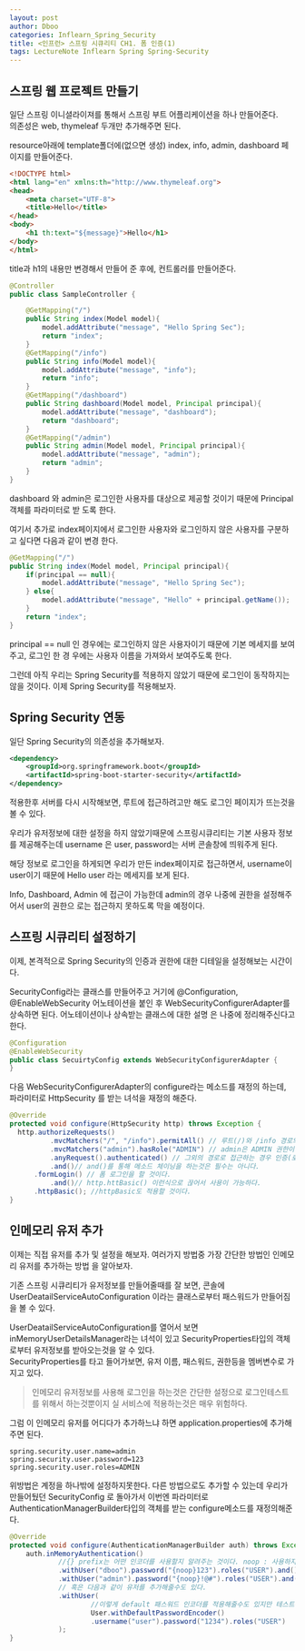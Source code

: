 ```yaml
---
layout: post
author: Dboo
categories: Inflearn_Spring_Security
title: <인프런> 스프링 시큐리티 CH1. 폼 인증(1)
tags: LectureNote Inflearn Spring Spring-Security
---
```


## 스프링 웹 프로젝트 만들기

일단 스프링 이니셜라이져를 통해서 스프링 부트 어플리케이션을 하나 만들어준다.  
의존성은 web, thymeleaf 두개만 추가해주면 된다.

resource아래에 template폴더에(없으면 생성) index, info, admin, dashboard 페이지를 만들어준다.

~~~html
<!DOCTYPE html>
<html lang="en" xmlns:th="http://www.thymeleaf.org">
<head>
    <meta charset="UTF-8">
    <title>Hello</title>
</head>
<body>
    <h1 th:text="${message}">Hello</h1>
</body>
</html>
~~~

title과 h1의 내용만 변경해서 만들어 준 후에, 컨트롤러를 만들어준다.

~~~java
@Controller
public class SampleController {

    @GetMapping("/")
    public String index(Model model){
        model.addAttribute("message", "Hello Spring Sec");
        return "index";
    }
    @GetMapping("/info")
    public String info(Model model){
        model.addAttribute("message", "info");
        return "info";
    }
    @GetMapping("/dashboard")
    public String dashboard(Model model, Principal principal){
        model.addAttribute("message", "dashboard");
        return "dashboard";
    }
    @GetMapping("/admin")
    public String admin(Model model, Principal principal){
        model.addAttribute("message", "admin");
        return "admin";
    }
}
~~~

dashboard 와 admin은 로그인한 사용자를 대상으로 제공할 것이기 때문에 Principal객체를 파라미터로 받
도록 한다.

여기서 추가로 index페이지에서 로그인한 사용자와 로그인하지 않은 사용자를 구분하고 싶다면 다음과 같이 변경
한다.

~~~java
@GetMapping("/")
public String index(Model model, Principal principal){
    if(principal == null){
        model.addAttribute("message", "Hello Spring Sec");
    } else{
        model.addAttribute("message", "Hello" + principal.getName());
    }
    return "index";
}
~~~

principal == null 인 경우에는 로그인하지 않은 사용자이기 때문에 기본 메세지를 보여주고, 로그인 한 경
우에는 사용자 이름을 가져와서 보여주도록 한다.

그런데 아직 우리는 Spring Security를 적용하지 않았기 때문에 로그인이 동작하지는 않을 것이다. 이제
Spring Security를 적용해보자.

## Spring Security 연동

일단 Spring Security의 의존성을 추가해보자.

~~~xml
<dependency>
    <groupId>org.springframework.boot</groupId>
    <artifactId>spring-boot-starter-security</artifactId>
</dependency>
~~~

적용한후 서버를 다시 시작해보면, 루트에 접근하려고만 해도 로그인 페이지가 뜨는것을 볼 수 있다.

우리가 유저정보에 대한 설정을 하지 않았기때문에 스프링시큐리티는 기본 사용자 정보를 제공해주는데 username
은 user, password는 서버 콘솔창에 띄워주게 된다.

해당 정보로 로그인을 하게되면 우리가 만든 index페이지로 접근하면서, username이 user이기 때문에
Hello user 라는 메세지를 보게 된다.

Info, Dashboard, Admin 에 접근이 가능한데 admin의 경우 나중에 권한을 설정해주어서 user의 권한으
로는 접근하지 못하도록 막을 예정이다.

## 스프링 시큐리티 설정하기

이제, 본격적으로 Spring Security의 인증과 권한에 대한 디테일을 설정해보는 시간이다.

SecurityConfig라는 클래스를 만들어주고 거기에 @Configuration, @EnableWebSecurity 어노테이션을
붙인 후 WebSecurityConfigurerAdapter를 상속하면 된다. 어노테이션이나 상속받는 클래스에 대한 설명
은 나중에 정리해주신다고 한다.

~~~java
@Configuration
@EnableWebSecurity
public class SecuirtyConfig extends WebSecurityConfigurerAdapter {
}
~~~

다음 WebSecurityConfigurerAdapter의 configure라는 메소드를 재정의 하는데, 파라미터로 HttpSecurity
를 받는 녀석을 재정의 해준다.

~~~java
@Override
protected void configure(HttpSecurity http) throws Exception {
  http.authorizeRequests()
          .mvcMatchers("/", "/info").permitAll() // 루트(/)와 /info 경로의 접근은 모두 허용
          .mvcMatchers("admin").hasRole("ADMIN") // admin은 ADMIN 권한이 있을때만 허용
          .anyRequest().authenticated() // 그외의 경로로 접근하는 경우 인증(로그인)을 해야 허용
          .and()// and()를 통해 메소드 체이닝을 하는것은 필수는 아니다.
      .formLogin() // 폼 로그인을 할 것이다.
          .and()// http.httBasic() 이런식으로 끊어서 사용이 가능하다.
      .httpBasic(); //httpBasic도 적용할 것이다.
}
~~~

## 인메모리 유저 추가

이제는 직접 유저를 추가 및 설정을 해보자. 여러가지 방법중 가장 간단한 방법인 인메모리 유저를 추가하는 방법
을 알아보자.

기존 스프링 시큐리티가 유저정보를 만들어줄때를 잘 보면, 콘솔에 UserDeatailServiceAutoConfiguration
이라는 클래스로부터 패스워드가 만들어짐을 볼 수 있다.

UserDeatailServiceAutoConfiguration를 열어서 보면 inMemoryUserDetailsManager라는 녀석이
있고 SecurityProperties타입의 객체로부터 유저정보를 받아오는것을 알 수 있다.  
SecurityProperties를 타고 들어가보면, 유저 이름, 패스워드, 권한등을 멤버변수로 가지고 있다.

> 인메모리 유저정보를 사용해 로그인을 하는것은 간단한 설정으로 로그인테스트를 위해서 하는것뿐이지 실 서비스에
적용하는것은 매우 위험하다.

그럼 이 인메모리 유저를 어디다가 추가하느냐 하면 application.properties에 추가해주면 된다.

~~~
spring.security.user.name=admin
spring.security.user.password=123
spring.security.user.roles=ADMIN
~~~

위방법은 계정을 하나밖에 설정하지못한다. 다른 방법으로도 추가할 수 있는데 우리가 만들어뒀던 SecurityConfig
로 돌아가서 이번엔 파라미터로 AuthenticationManagerBuilder타입의 객체를 받는 configure메소드를
재정의해준다.

~~~java
@Override
protected void configure(AuthenticationManagerBuilder auth) throws Exception {
    auth.inMemoryAuthentication()
            //{} prefix는 어떤 인코더를 사용할지 알려주는 것이다. noop : 사용하지 않음
            .withUser("dboo").password("{noop}123").roles("USER").and()
            .withUser("admin").password("{noop}!@#").roles("USER").and()
            // 혹은 다음과 같이 유저를 추가해줄수도 있다.
            .withUser(
                    //이렇게 default 패스워드 인코더를 적용해줄수도 있지만 테스트용이다.
                    User.withDefaultPasswordEncoder()
                    .username("user").password("1234").roles("USER")
            );
}
~~~
